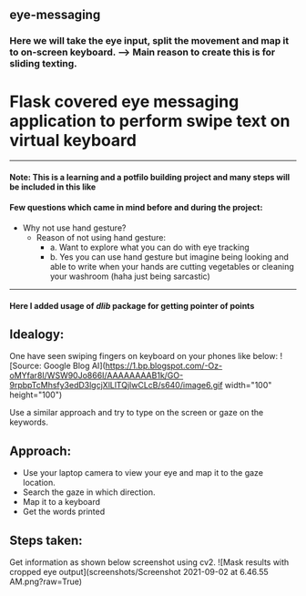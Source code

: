 ## eye-messaging
### Here we will take the eye input, split the movement and map it to on-screen keyboard. --> Main reason to create this is for sliding texting.

# Flask covered eye messaging application to perform swipe text on virtual keyboard
-----------------------------------------------------------------------------------------------
#### Note: This is a learning and a potfilo building project and many steps will be included in this like
#### Few questions which came in mind before and during the project:
 - Why not use hand gesture?
    - Reason of not using hand gesture: 
        - a. Want to explore what you can do with eye tracking
        - b. Yes you can use hand gesture but imagine being looking and able to write when your hands are cutting vegetables or cleaning your washroom (haha just being sarcastic)
    
-----------------------------------------------------------------------------------------------
#### Here I added usage of *dlib* package for getting pointer of points
## Idealogy:
One have seen swiping fingers on keyboard on your phones like below:
![Source: Google Blog AI](https://1.bp.blogspot.com/-Oz-oMYfar8I/WSW90Jo866I/AAAAAAAAB1k/GO-9rpbpTcMhsfy3edD3lgcjXlLlTQjlwCLcB/s640/image6.gif width="100" height="100")

Use a similar approach and try to type on the screen or gaze on the keywords.

## Approach:
 - Use your laptop camera to view your eye and map it to the gaze location.
 - Search the gaze in which direction. 
 - Map it to a keyboard
 - Get the words printed

## Steps taken:
Get information as shown below screenshot using cv2.
![Mask results with cropped eye output](screenshots/Screenshot 2021-09-02 at 6.46.55 AM.png?raw=True)